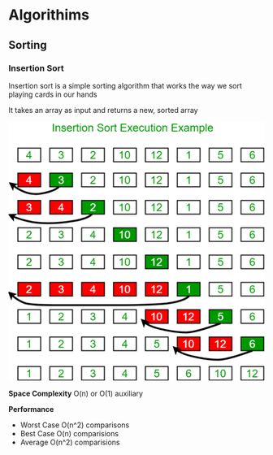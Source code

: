 # Algorithims

## Sorting

### Insertion Sort
Insertion sort is a simple sorting algorithm that works the way we sort playing cards in our hands

It takes an array as input and returns a new, sorted array

![](../img/insertionsort.png)

**Space Complexity** O(n) or O(1) auxiliary

**Performance**
- Worst Case O(n^2) comparisons
- Best Case O(n) comparisions
- Average O(n^2) comparisions
